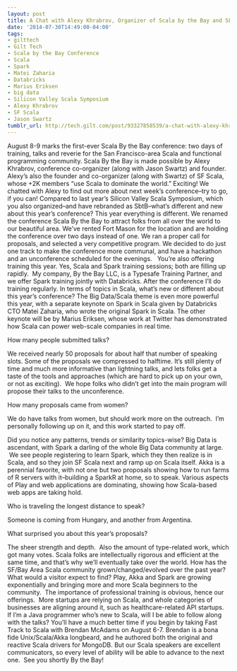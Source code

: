 ```yaml
---
layout: post
title: A Chat with Alexy Khrabrov, Organizer of Scala by the Bay and SF Scala
date: '2014-07-30T14:49:00-04:00'
tags:
- gilttech
- Gilt Tech
- Scala by the Bay Conference
- Scala
- Spark
- Matei Zaharia
- Databricks
- Marius Eriksen
- big data
- Silicon Valley Scala Symposium
- Alexy Khrabrov
- SF Scala
- Jason Swartz
tumblr_url: http://tech.gilt.com/post/93327858539/a-chat-with-alexy-khrabrov-organizer-of-scala-by
---
```


August 8-9 marks the first-ever Scala By the Bay conference: two days of training, talks and reverie for the San Francisco-area Scala and functional programming community. Scala By the Bay is made possible by Alexy Khrabrov, conference co-organizer (along with Jason Swartz) and founder. Alexy’s also the founder and co-organizer (along with Swartz) of SF Scala, whose +2K members “use Scala to dominate the world.” Exciting! We chatted with Alexy to find out more about next week’s conference–try to go, if you can!
Compared to last year’s Silicon Valley Scala Symposium, which you also organized–and have rebranded as SbtB–what’s different and new about this year’s conference?
This year everything is different. We renamed the conference Scala By the Bay to attract folks from all over the world to our beautiful area. We’ve rented Fort Mason for the location and are holding the conference over two days instead of one. We ran a proper call for proposals, and selected a very competitive program. We decided to do just one track to make the conference more communal, and have a hackathon and an unconference scheduled for the evenings.  
You’re also offering training this year.
Yes, Scala and Spark training sessions; both are filling up rapidly.  My company, By the Bay LLC, is a Typesafe Training Partner, and we offer Spark training jointly with Databricks. After the conference I’ll do training regularly.
In terms of topics in Scala, what’s new or different about this year’s conference?
The Big Data/Scala theme is even more powerful this year, with a separate keynote on Spark in Scala given by Databricks CTO Matei Zaharia, who wrote the original Spark in Scala. The other keynote will be by Marius Eriksen, whose work at Twitter has demonstrated how Scala can power web-scale companies in real time.

How many people submitted talks? 


We received nearly 50 proposals for about half that number of speaking slots. Some of the proposals we compressed to halftime. It’s still plenty of time and much more informative than lightning talks, and lets folks get a taste of the tools and approaches (which are hard to pick up on your own, or not as exciting).  We hope folks who didn’t get into the main program will propose their talks to the unconference.


How many proposals came from women?

We do have talks from women, but should work more on the outreach.  I’m personally following up on it, and this work started to pay off.

Did you notice any patterns, trends or similarity topics-wise? 
Big Data is ascendant, with Spark a darling of the whole Big Data community at large.  We see people registering to learn Spark, which they then realize is in Scala, and so they join SF Scala next and ramp up on Scala itself. Akka is a perennial favorite, with not one but two proposals showing how to run farms of R servers with it–building a SparkR at home, so to speak. Various aspects of Play and web applications are dominating, showing how Scala-based web apps are taking hold.


Who is traveling the longest distance to speak?


Someone is coming from Hungary, and another from Argentina. 


What surprised you about this year’s proposals? 


The sheer strength and depth.  Also the amount of type-related work, which got many votes. Scala folks are intellectually rigorous and efficient at the same time, and that’s why we’ll eventually take over the world.
How has the SF/Bay Area Scala community grown/changed/evolved over the past year? What would a visitor expect to find?
Play, Akka and Spark are growing exponentially and bringing more and more Scala beginners to the community.  The importance of professional training is obvious, hence our offerings.  More startups are relying on Scala, and whole categories of businesses are aligning around it, such as healthcare-related API startups. 
If I’m a Java programmer who’s new to Scala, will I be able to follow along with the talks?
You’ll have a much better time if you begin by taking Fast Track to Scala with Brendan McAdams on August 6-7. Brendan is a bona fide Unix/Scala/Akka longbeard, and he authored both the original and reactive Scala drivers for MongoDB. But our Scala speakers are excellent communicators, so every level of ability will be able to advance to the next one.  See you shortly By the Bay!

